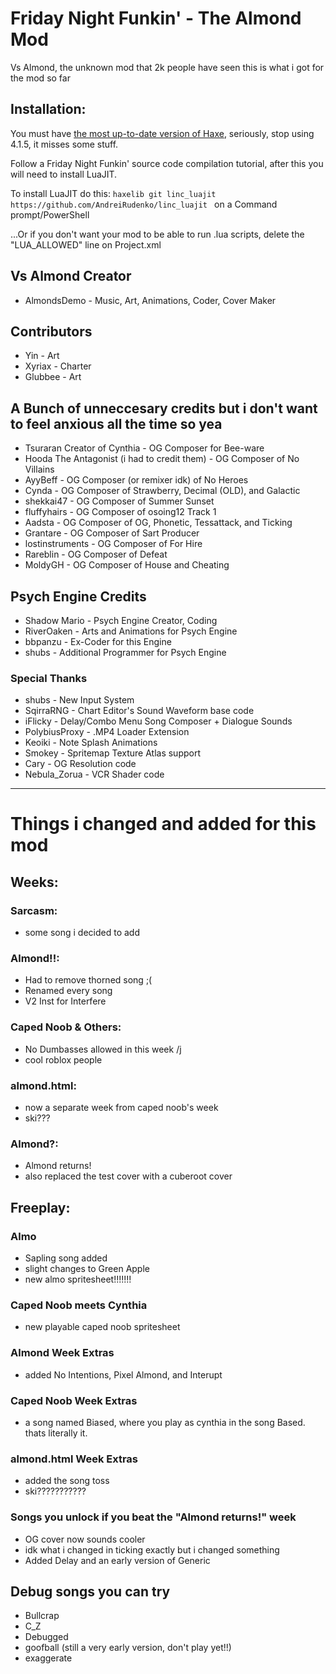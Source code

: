 # Friday Night Funkin' - The Almond Mod
Vs Almond, the unknown mod that 2k people have seen
this is what i got for the mod so far

## Installation:
You must have [the most up-to-date version of Haxe](https://haxe.org/download/), seriously, stop using 4.1.5, it misses some stuff.

Follow a Friday Night Funkin' source code compilation tutorial, after this you will need to install LuaJIT.

To install LuaJIT do this: `haxelib git linc_luajit https://github.com/AndreiRudenko/linc_luajit ` on a Command prompt/PowerShell

...Or if you don't want your mod to be able to run .lua scripts, delete the "LUA_ALLOWED" line on Project.xml

## Vs Almond Creator
* AlmondsDemo - Music, Art, Animations, Coder, Cover Maker

## Contributors
* Yin - Art
* Xyriax - Charter
* Glubbee - Art

## A Bunch of unneccesary credits but i don't want to feel anxious all the time so yea
* Tsuraran Creator of Cynthia - OG Composer for Bee-ware
* Hooda The Antagonist (i had to credit them) - OG Composer of No Villains
* AyyBeff - OG Composer (or remixer idk) of No Heroes
* Cynda - OG Composer of Strawberry, Decimal (OLD), and Galactic
* shekkai47 - OG Composer of Summer Sunset
* fluffyhairs - OG Composer of osoing12 Track 1
* Aadsta - OG Composer of OG, Phonetic, Tessattack, and Ticking
* Grantare - OG Composer of Sart Producer
* lostinstruments - OG Composer of For Hire
* Rareblin - OG Composer of Defeat
* MoldyGH - OG Composer of House and Cheating

## Psych Engine Credits
* Shadow Mario - Psych Engine Creator, Coding
* RiverOaken - Arts and Animations for Psych Engine
* bbpanzu - Ex-Coder for this Engine
* shubs - Additional Programmer for Psych Engine

### Special Thanks
* shubs - New Input System
* SqirraRNG - Chart Editor's Sound Waveform base code
* iFlicky - Delay/Combo Menu Song Composer + Dialogue Sounds
* PolybiusProxy - .MP4 Loader Extension
* Keoiki - Note Splash Animations
* Smokey - Spritemap Texture Atlas support
* Cary - OG Resolution code
* Nebula_Zorua - VCR Shader code
_____________________________________

# Things i changed and added for this mod

## Weeks:
### Sarcasm:
  * some song i decided to add 
### Almond!!:
  * Had to remove thorned song ;(
  * Renamed every song
  * V2 Inst for Interfere
### Caped Noob & Others:
  * No Dumbasses allowed in this week /j
  * cool roblox people
### almond.html:
  * now a separate week from caped noob's week
  * ski???
### Almond?:
  * Almond returns!
  * also replaced the test cover with a cuberoot cover

## Freeplay:
### Almo
  * Sapling song added
  * slight changes to Green Apple
  * new almo spritesheet!!!!!!!
### Caped Noob meets Cynthia
  * new playable caped noob spritesheet
### Almond Week Extras
  * added No Intentions, Pixel Almond, and Interupt
### Caped Noob Week Extras
  * a song named Biased, where you play as cynthia in the song Based. thats literally it.
### almond.html Week Extras
  * added the song toss
  * ski???????????
### Songs you unlock if you beat the "Almond returns!" week
  * OG cover now sounds cooler
  * idk what i changed in ticking exactly but i changed something
  * Added Delay and an early version of Generic
  
## Debug songs you can try 
  * Bullcrap
  * C_Z
  * Debugged
  * goofball (still a very early version, don't play yet!!)
  * exaggerate
